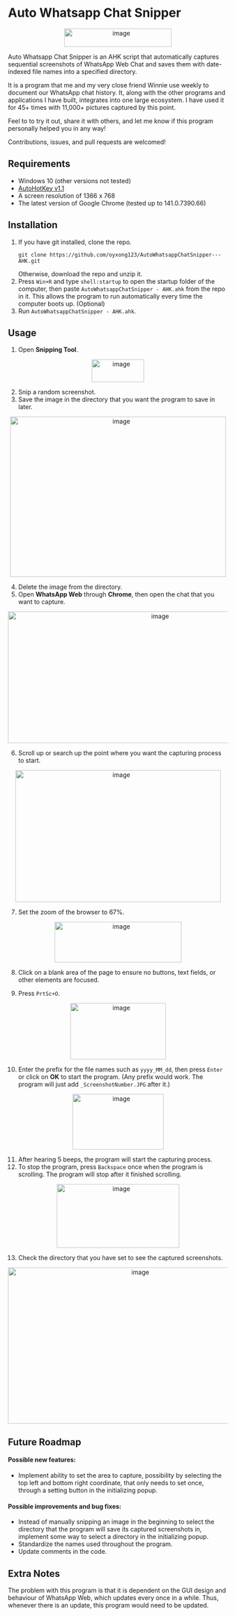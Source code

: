 # Auto Whatsapp Chat Snipper
<p align="center">
    <img width="246" height="42" alt="image" src="https://github.com/user-attachments/assets/a8d506bd-5d43-4c93-988b-8d6de5a544fc" />
</p>

Auto Whatsapp Chat Snipper is an AHK script that automatically captures sequential screenshots of WhatsApp Web Chat 
and saves them with date-indexed file names into a specified directory.

It is a program that me and my very close friend Winnie use weekly to document our WhatsApp chat history. 
It, along with the other programs and applications I have built, integrates into one large ecosystem. 
I have used it for 45+ times with 11,000+ pictures captured by this point.

Feel to to try it out, share it with others, and let me know if this program personally helped you in any way!

Contributions, issues, and pull requests are welcomed!

## Requirements
- Windows 10 (other versions not tested)
- [AutoHotKey v1.1](https://www.autohotkey.com/)
- A screen resolution of 1366 x 768
- The latest version of Google Chrome (tested up to 141.0.7390.66)

## Installation
1. If you have git installed, clone the repo.
    ```
    git clone https://github.com/oyxong123/AutoWhatsappChatSnipper---AHK.git
    ```
    Otherwise, download the repo and unzip it.
2. Press `Win+R` and type `shell:startup` to open the startup folder of the computer, then paste `AutoWhatsappChatSnipper - AHK.ahk` from the repo in it.
   This allows the program to run automatically every time the computer boots up. (Optional)
3. Run `AutoWhatsappChatSnipper - AHK.ahk`.

## Usage
1. Open **Snipping Tool**.
<p align="center">
   <img width="120" height="52" alt="image" src="https://github.com/user-attachments/assets/380c8ef4-f878-4289-b347-81be02059d6c" />
</p>

2. Snip a random screenshot.
3. Save the image in the directory that you want the program to save in later.
<p align="center">
    <img width="495" height="367" alt="image" src="https://github.com/user-attachments/assets/d62f2790-b719-466f-b14b-50c46299249e" />
</p>

4. Delete the image from the directory.
5. Open **WhatsApp Web** through **Chrome**, then open the chat that you want to capture.
<p align="center">
   <img width="682" height="301" alt="image" src="https://github.com/user-attachments/assets/8ab0c99b-1718-4d94-b0d4-2f817b02c96a" />
</p>

6. Scroll up or search up the point where you want the capturing process to start.
<p align="center">
   <img width="471" height="302" alt="image" src="https://github.com/user-attachments/assets/8bb20ec3-dc10-4efc-99ac-5a535a1592be" />
</p>

7. Set the zoom of the browser to 67%.
<p align="center">
   <img width="291" height="93" alt="image" src="https://github.com/user-attachments/assets/7053952a-9a38-47fd-b2df-690b9f7289bf" />
</p>

8. Click on a blank area of the page to ensure no buttons, text fields, or other elements are focused. 
<p align="center">
   
</p>

9. Press `PrtSc+O`.
<p align="center">
   <img width="219" height="129" alt="image" src="https://github.com/user-attachments/assets/93f3fbcd-c49a-4fb1-8200-17e3be3a8bd5" />
</p>

10. Enter the prefix for the file names such as `yyyy_MM_dd`, then press `Enter` or click on **OK** to start the program.
    (Any prefix would work.
    The program will just add `_ScreenshotNumber.JPG` after it.)
<p align="center">
   <img width="209" height="127" alt="image" src="https://github.com/user-attachments/assets/7bc53d6e-5802-4e12-86ae-c8e72d5d1cba" />
</p>

11. After hearing 5 beeps, the program will start the capturing process.
12. To stop the program, press `Backspace` once when the program is scrolling.
    The program will stop after it finished scrolling.
<p align="center">
   <img width="281" height="146" alt="image" src="https://github.com/user-attachments/assets/23a7ed75-1f0c-478d-a064-88436ea5518f" />
</p>

13. Check the directory that you have set to see the captured screenshots.
<p align="center">
    <img width="591" height="357" alt="image" src="https://github.com/user-attachments/assets/41e11014-46a4-4e3b-94cf-826aa731962c" />
</p>

## Future Roadmap
#### Possible new features:
- Implement ability to set the area to capture, possibility by selecting the top left and bottom right coordinate, 
  that only needs to set once, through a setting button in the initializing popup.

#### Possible improvements and bug fixes:
- Instead of manually snipping an image in the beginning to select the directory that the program will save its captured screenshots in,
  implement some way to select a directory in the initializing popup.
- Standardize the names used throughout the program.
- Update comments in the code.

## Extra Notes
The problem with this program is that it is dependent on the GUI design and behaviour of WhatsApp Web, which updates every once in a while. 
Thus, whenever there is an update, this program would need to be updated.
